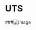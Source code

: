 # UTS
###![image](https://user-images.githubusercontent.com/81583805/116910833-6245fa80-ac70-11eb-859d-e03a78546396.png)
